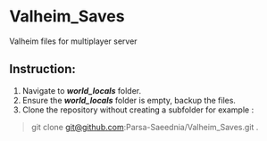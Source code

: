 # Valheim_Saves
Valheim files for multiplayer server

## Instruction:

1. Navigate to ***world_locals*** folder.
2. Ensure the ***world_locals*** folder is empty, backup the files.
3. Clone the repository without creating a subfolder for example :
> git clone git@github.com:Parsa-Saeednia/Valheim_Saves.git .